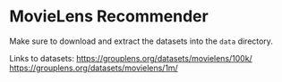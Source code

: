 # MovieLens Recommender

Make sure to download and extract the datasets into the `data` directory.

Links to datasets:
https://grouplens.org/datasets/movielens/100k/ 
https://grouplens.org/datasets/movielens/1m/
